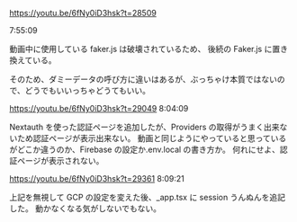 https://youtu.be/6fNy0iD3hsk?t=28509

7:55:09

動画中に使用している faker.js は破壊されているため、
後続の Faker.js に置き換えている。

そのため、ダミーデータの呼び方に違いはあるが、ぶっちゃけ本質ではないので、どうでもいいっちゃどうてもいい。

https://youtu.be/6fNy0iD3hsk?t=29049
8:04:09

Nextauth を使った認証ページを追加したが、Providers の取得がうまく出来ないため認証ページが表示出来ない。
動画と同じようにやっていると思っているがどこか違うのか、Firebase の設定か.env.local の書き方か。
何れにせよ、認証ページが表示されない。

https://youtu.be/6fNy0iD3hsk?t=29361
8:09:21

上記を無視して GCP の設定を変えた後、\_app.tsx に session うんぬんを追記した。
動かなくなる気がしないでもない。
